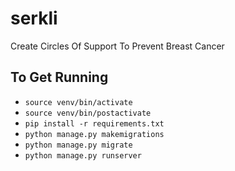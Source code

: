 # serkli
Create Circles Of Support To Prevent Breast Cancer

## To Get Running
* `source venv/bin/activate`
* `source venv/bin/postactivate`
* `pip install -r requirements.txt`
* `python manage.py makemigrations`
* `python manage.py migrate`
* `python manage.py runserver`
